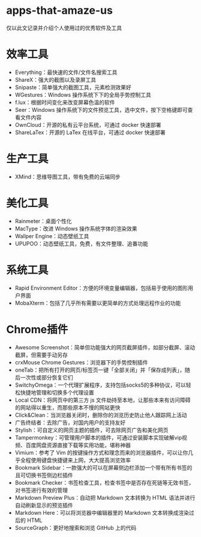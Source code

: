 # apps-that-amaze-us
仅以此文记录并介绍个人使用过的优秀软件及工具

# 效率工具
- Everything：最快速的文件/文件名搜索工具
- ShareX：强大的截图以及录屏工具
- Snipaste：简单强大的截图工具，元素检测效果好
- WGestures：Windows 操作系统下下的全局手势控制工具
- f.lux：根据时间变化来改变屏幕色温的软件
- Seer：Windows 操作系统下的文件预览工具，选中文件，按下空格键即可查看文件内容
- OwnCloud：开源的私有云平台系统，可通过 docker 快速部署
- ShareLaTex：开源的 LaTex 在线平台，可通过 docker 快速部署
# 生产工具
- XMind：思维导图工具，带有免费的云端同步
# 美化工具
- Rainmeter：桌面个性化
- MacType：改进 Windows 操作系统字体的渲染效果
- Wallper Engine：动态壁纸工具
- UPUPOO：动态壁纸工具，免费，有文件整理、追番功能
# 系统工具
- Rapid Environment Editor：方便的环境变量编辑器，包括易于使用的图形用户界面
- MobaXterm：包括了几乎所有需要以更简单的方式处理远程作业的功能
# Chrome插件
- Awesome Screenshot：简单但功能强大的网页截屏插件，如部分截屏、滚动截屏，但需要手动另存
- crxMouse Chrome Gestures：浏览器下的手势控制插件
- oneTab：把所有打开的网页/标签页一键「全部关闭」并「保存成列表」，随后一次性或部分恢复它们
- SwitchyOmega：一个代理扩展程序，支持包括socks5的多种协议，可以轻松快捷地管理和切换多个代理设置
- Local CDN：将网页中的第三方 js 文件劫持至本地，让那些本来有访问障碍的网站得以重生，而那些原本不慢的网站更快
- Click&Clean：当浏览器关闭时，删除你的浏览历史防止他人跟踪网上活动
- 广告终结者：去除广告，对国内用户的支持友好
- Stylish：可自定义的网页主题的插件，可去除网页广告和美化网页
- Tampermonkey：可管理用户脚本的插件，可通过安装脚本实现破解vip视频、百度网盘资源直接下载等实用功能，堪称神器
- Vimium：参考了 Vim 的按键操作方式和理念而来的浏览器插件，可以让你几乎全程使用键盘快捷键来上网，大大提高浏览效率
- Bookmark Sidebar：一款强大的可以在屏幕侧边栏添加一个带有所有书签的且可切换书签侧边栏插件
- Bookmark Checker：书签检查工具，检查书签中是否存在死链等无效书签，对书签进行有效的管理
- Markdown Preview Plus：自动把 Markdown 文本转换为 HTML 语法并进行自动刷新显示的预览插件
- Markdown Here：可以将浏览器中编辑器里的 Markdown 文本转换成渲染过后的 HTML
- SourceGraph：更好地搜索和浏览 GitHub 上的代码
